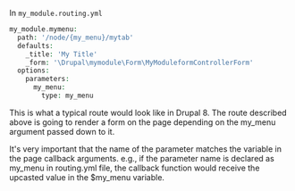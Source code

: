 In `my_module.routing.yml`

```php
my_module.mymenu:
  path: '/node/{my_menu}/mytab'
  defaults:
    _title: 'My Title'
    _form: '\Drupal\mymodule\Form\MyModuleformControllerForm'
  options:
    parameters:
      my_menu:
        type: my_menu

```

This is what a typical route would look like in Drupal 8\. The route described above is going to render a form on the page depending on the my\_menu argument passed down to it.

It's very important that the name of the parameter matches the variable in the page callback arguments. e.g., if the parameter name is declared as my\_menu in routing.yml file, the callback function would receive the upcasted value in the $my\_menu variable.